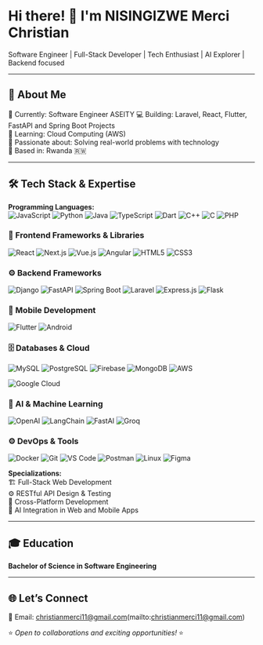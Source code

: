 # Hi there! 👋 I'm NISINGIZWE Merci Christian  
Software Engineer | Full-Stack Developer | Tech Enthusiast | AI Explorer  | Backend focused

---

## 🚀 About Me  
🔭 Currently: Software Engineer ASEITY
💻 Building: Laravel, React, Flutter, FastAPI and Spring Boot Projects  
🌱 Learning: Cloud Computing (AWS)   
💬 Passionate about: Solving real-world problems with technology  
📍 Based in: Rwanda 🇷🇼  

---

## 🛠️ Tech Stack & Expertise  

**Programming Languages:**  
![JavaScript](https://img.shields.io/badge/-JavaScript-F7DF1E?style=for-the-badge&logo=javascript&logoColor=000)  ![Python](https://img.shields.io/badge/-Python-3776AB?style=for-the-badge&logo=python&logoColor=white)  ![Java](https://img.shields.io/badge/-Java-007396?style=for-the-badge&logo=openjdk&logoColor=white)  ![TypeScript](https://img.shields.io/badge/-TypeScript-3178C6?style=for-the-badge&logo=typescript&logoColor=white)  ![Dart](https://img.shields.io/badge/-Dart-0175C2?style=for-the-badge&logo=dart&logoColor=white)  ![C++](https://img.shields.io/badge/-C++-00599C?style=for-the-badge&logo=cplusplus&logoColor=white)  ![C](https://img.shields.io/badge/-C-A8B9CC?style=for-the-badge&logo=c&logoColor=white)  ![PHP](https://img.shields.io/badge/-PHP-777BB4?style=for-the-badge&logo=php&logoColor=white) 

### 🎨 Frontend Frameworks & Libraries  
![React](https://img.shields.io/badge/-React-61DAFB?style=for-the-badge&logo=react&logoColor=000)  ![Next.js](https://img.shields.io/badge/-Next.js-000000?style=for-the-badge&logo=nextdotjs&logoColor=white) 
![Vue.js](https://img.shields.io/badge/-Vue.js-4FC08D?style=for-the-badge&logo=vuedotjs&logoColor=white)  ![Angular](https://img.shields.io/badge/-Angular-DD0031?style=for-the-badge&logo=angular&logoColor=white)  ![HTML5](https://img.shields.io/badge/-HTML5-E34F26?style=for-the-badge&logo=html5&logoColor=white)  ![CSS3](https://img.shields.io/badge/-CSS3-1572B6?style=for-the-badge&logo=css3&logoColor=white) 

### ⚙️ Backend Frameworks  
![Django](https://img.shields.io/badge/-Django-092E20?style=for-the-badge&logo=django&logoColor=white)  ![FastAPI](https://img.shields.io/badge/-FastAPI-009688?style=for-the-badge&logo=fastapi&logoColor=white) ![Spring Boot](https://img.shields.io/badge/-Spring%20Boot-6DB33F?style=for-the-badge&logo=springboot&logoColor=white)  ![Laravel](https://img.shields.io/badge/-Laravel-FF2D20?style=for-the-badge&logo=laravel&logoColor=white) ![Express.js](https://img.shields.io/badge/-Express.js-404D59?style=for-the-badge&logo=express&logoColor=white)  ![Flask](https://img.shields.io/badge/-Flask-000000?style=for-the-badge&logo=flask&logoColor=white)  

### 📱 Mobile Development  
![Flutter](https://img.shields.io/badge/-Flutter-02569B?style=for-the-badge&logo=flutter&logoColor=white)  ![Android](https://img.shields.io/badge/-Android-3DDC84?style=for-the-badge&logo=android&logoColor=white)

### 🗄️ Databases & Cloud  
![MySQL](https://img.shields.io/badge/-MySQL-4479A1?style=for-the-badge&logo=mysql&logoColor=white)  ![PostgreSQL](https://img.shields.io/badge/-PostgreSQL-4169E1?style=for-the-badge&logo=postgresql&logoColor=white) ![Firebase](https://img.shields.io/badge/-Firebase-FFCA28?style=for-the-badge&logo=firebase&logoColor=black)   ![MongoDB](https://img.shields.io/badge/-MongoDB-47A248?style=for-the-badge&logo=mongodb&logoColor=white) ![AWS](https://img.shields.io/badge/-AWS-232F3E?style=for-the-badge&logo=amazonaws&logoColor=white)  

![Google Cloud](https://img.shields.io/badge/-Google%20Cloud-4285F4?style=for-the-badge&logo=googlecloud&logoColor=white) 

### 🤖 AI & Machine Learning  
![OpenAI](https://img.shields.io/badge/-OpenAI-412991?style=for-the-badge&logo=openai&logoColor=white)  ![LangChain](https://img.shields.io/badge/-LangChain-1C3C3C?style=for-the-badge&logo=chainlink&logoColor=white)  ![FastAI](https://img.shields.io/badge/-FastAI-0099A4?style=for-the-badge&logo=fastapi&logoColor=white) ![Groq](https://img.shields.io/badge/-Groq-FC4C02?style=for-the-badge&logoColor=white) 

### ⚙️ DevOps & Tools 
![Docker](https://img.shields.io/badge/-Docker-2496ED?style=for-the-badge&logo=docker&logoColor=white)
![Git](https://img.shields.io/badge/-Git-F05032?style=for-the-badge&logo=git&logoColor=white)
![VS Code](https://img.shields.io/badge/-VS%20Code-0078D4?style=for-the-badge&logo=visualstudiocode&logoColor=white)
![Postman](https://img.shields.io/badge/-Postman-FF6C37?style=for-the-badge&logo=postman&logoColor=white)
![Linux](https://img.shields.io/badge/-Linux-FCC624?style=for-the-badge&logo=linux&logoColor=black)
![Figma](https://img.shields.io/badge/-Figma-F24E1E?style=for-the-badge&logo=figma&logoColor=white)

**Specializations:**  
🏗️ Full-Stack Web Development  
⚙️ RESTful API Design & Testing  
📱 Cross-Platform Development  
🧠 AI Integration in Web  and Mobile Apps  

---

## 🎓 Education  
**Bachelor of Science in Software Engineering**  

---

## 🌐 Let’s Connect  
📧 Email: christianmerci11@gmail.com(mailto:christianmerci11@gmail.com)  


⭐ _Open to collaborations and exciting opportunities!_ ⭐
